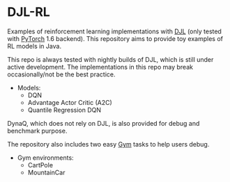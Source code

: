 DJL-RL
======
Examples of reinforcement learning implementations with [DJL](https://djl.ai/) (only tested with [PyTorch](https://pytorch.org/) 1.6 backend). This repository aims to provide toy examples of RL models in Java. 

This repo is always tested with nightly builds of DJL, which is still under active development. The implementations in this repo may break occasionally/not be the best practice.

 - Models:
   - DQN
   - Advantage Actor Critic (A2C)
   - Quantile Regression DQN

DynaQ, which does not rely on DJL, is also provided for debug and benchmark purpose.
   
The repository also includes two easy [Gym](https://gym.openai.com/) tasks to help users debug. 

 - Gym environments:
   - CartPole
   - MountainCar

